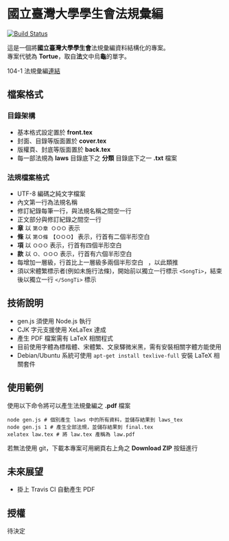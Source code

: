 國立臺灣大學學生會法規彙編
=======================
[![Build Status](https://travis-ci.org/ntu-student-congress/tortue.svg?branch=master)](https://travis-ci.org/ntu-student-congress/tortue)

這是一個將**國立臺灣大學學生會**法規彙編資料結構化的專案。<br>
專案代號為 **Tortue**，取自**法**文中烏**龜**的單字。<br>

104-1 法規彙編[連結](https://goo.gl/VMq2Gs)

## 檔案格式

### 目錄架構
 - 基本格式設定置於 **front.tex**<br>
 - 封面、目錄等版面置於 **cover.tex**<br>
 - 版權頁、封底等版面置於 **back.tex**<br>
 - 每一部法規為 **laws** 目錄底下之 **分類** 目錄底下之一 **.txt** 檔案

### 法規檔案格式
 - UTF-8 編碼之純文字檔案
 - 內文第一行為法規名稱
 - 修訂紀錄每筆一行，與法規名稱之間空一行
 - 正文部分與修訂紀錄之間空一行
 - **章** 以 `第Ｏ章 ＯＯＯ` 表示
 - **條** 以 `第Ｏ條　【ＯＯＯ】` 表示，行首有二個半形空白 ` `
 - **項** 以 `ＯＯＯ` 表示，行首有四個半形空白 ` `
 - **款** 以 `Ｏ、ＯＯＯ` 表示，行首有六個半形空白 ` `
 - 每增加一層級，行首比上一層級多兩個半形空白 ` `，以此類推
 - 須以宋體繁標示者(例如未施行法條)，開始前以獨立一行標示 `<SongTi>`，結束後以獨立一行 `</SongTi>` 標示

## 技術說明
 - gen.js 須使用 Node.js 執行
 - CJK 字元支援使用 XeLaTex 達成
 - 產生 PDF 檔案需有 LaTeX 相關程式
 - 目前使用字體為標楷體、宋體繁、文泉驛微米黑，需有安裝相關字體方能使用
 - Debian/Ubuntu 系統可使用 `apt-get install texlive-full` 安裝 LaTeX 相關套件

## 使用範例
使用以下命令將可以產生法規彙編之 **.pdf** 檔案

	node gen.js # 個別產生 laws 中的所有資料，並儲存結果到 laws_tex
	node gen.js 1 # 產生全部法規，並儲存結果到 final.tex
	xelatex law.tex # 將 law.tex 產稱為 law.pdf

若無法使用 git，下載本專案可用網頁右上角之 **Download ZIP** 按鈕進行

## 未來展望
 - 掛上 Travis CI 自動產生 PDF

## 授權
待決定
